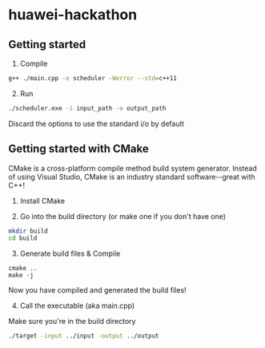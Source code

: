 # huawei-hackathon

## Getting started

1. Compile

```bash
g++ ./main.cpp -o scheduler -Werror --std=c++11
```

2. Run

```bash
./scheduler.exe -i input_path -o output_path
```

Discard the options to use the standard i/o by default

## Getting started with CMake

CMake is a cross-platform compile method build system generator. Instead of using Visual Studio, CMake is an industry standard software--great with C++!

1. Install CMake

2. Go into the build directory (or make one if you don't have one)
```bash
mkdir build
cd build
```

3. Generate build files & Compile

```
cmake ..
make -j
```

Now you have compiled and generated the build files!

4. Call the executable (aka main.cpp)

Make sure you're in the build directory

```bash
./target -input ../input -output ../output
```
